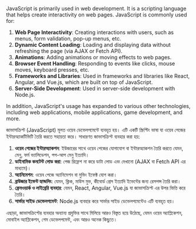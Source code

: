 JavaScript is primarily used in web development. It is a scripting language that helps create interactivity on web pages. JavaScript is commonly used for:

1. **Web Page Interactivity**: Creating interactions with users, such as menus, form validation, pop-up menus, etc.
2. **Dynamic Content Loading**: Loading and displaying data without refreshing the page (via AJAX or Fetch API).
3. **Animations**: Adding animations or moving effects to web pages.
4. **Browser Event Handling**: Responding to events like clicks, mouse moves, keyboard presses, etc.
5. **Frameworks and Libraries**: Used in frameworks and libraries like React, Angular, and Vue.js, which are built on top of JavaScript.
6. **Server-Side Development**: Used in server-side development with Node.js.

In addition, JavaScript's usage has expanded to various other technologies, including web applications, mobile applications, game development, and more.

জাভাসক্রিপ্ট (JavaScript) মূলত ওয়েব ডেভেলপমেন্টে ব্যবহৃত হয়। এটি একটি স্ক্রিপ্টিং ভাষা যা ওয়েব পেজের ইন্টারঅ্যাকটিভিটি তৈরি করতে সহায়তা করে। 
সাধারণত জাভাসক্রিপ্ট ব্যবহার করা হয়:

1. **ওয়েব পেজের ইন্টারঅ্যাকশন**: ইউজারের সাথে ওয়েব পেজের যোগাযোগ বা ইন্টারঅ্যাকশন তৈরি করতে যেমন, মেনু, ফর্ম ভ্যালিডেশন, পপ-আপ মেনু ইত্যাদি।
2. **ডাইনামিক কনটেন্ট লোড করা**: পেজ রিফ্রেশ না করে ডাটা লোড এবং দেখানো (AJAX বা Fetch API এর মাধ্যমে)।
3. **অ্যানিমেশন**: ওয়েব পেজে অ্যানিমেশন বা মুভিং ইফেক্ট যোগ করা।
4. **ব্রাউজার ইভেন্ট হ্যান্ডলিং**: যেমন, ক্লিক, মাউস মুভ, কীবোর্ড প্রেস ইত্যাদি ইভেন্টের জন্য রেসপন্স তৈরি করা।
5. **ফ্রেমওয়ার্ক ও লাইব্রেরি ব্যবহার**: যেমন, React, Angular, Vue.js যা জাভাসক্রিপ্ট এর উপর ভিত্তি করে তৈরি।
6. **সার্ভার সাইড ডেভেলপমেন্ট**: Node.js ব্যবহার করে সার্ভার সাইড ডেভেলপমেন্টেও এটি ব্যবহৃত হয়।

এছাড়া, জাভাসক্রিপ্টের ব্যবহার অন্যান্য প্রযুক্তির সাথে মিলিয়ে আরও বিস্তৃত হয়ে উঠেছে, যেমন ওয়েব অ্যাপ্লিকেশন, মোবাইল অ্যাপ্লিকেশন, গেম ডেভেলপমেন্ট, এবং আরও অনেক কিছুতে।